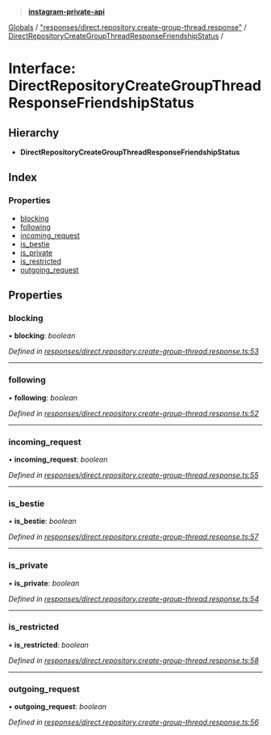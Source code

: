 > **[instagram-private-api](../README.md)**

[Globals](../globals.md) / ["responses/direct.repository.create-group-thread.response"](../modules/_responses_direct_repository_create_group_thread_response_.md) / [DirectRepositoryCreateGroupThreadResponseFriendshipStatus](_responses_direct_repository_create_group_thread_response_.directrepositorycreategroupthreadresponsefriendshipstatus.md) /

# Interface: DirectRepositoryCreateGroupThreadResponseFriendshipStatus

## Hierarchy

* **DirectRepositoryCreateGroupThreadResponseFriendshipStatus**

## Index

### Properties

* [blocking](_responses_direct_repository_create_group_thread_response_.directrepositorycreategroupthreadresponsefriendshipstatus.md#blocking)
* [following](_responses_direct_repository_create_group_thread_response_.directrepositorycreategroupthreadresponsefriendshipstatus.md#following)
* [incoming_request](_responses_direct_repository_create_group_thread_response_.directrepositorycreategroupthreadresponsefriendshipstatus.md#incoming_request)
* [is_bestie](_responses_direct_repository_create_group_thread_response_.directrepositorycreategroupthreadresponsefriendshipstatus.md#is_bestie)
* [is_private](_responses_direct_repository_create_group_thread_response_.directrepositorycreategroupthreadresponsefriendshipstatus.md#is_private)
* [is_restricted](_responses_direct_repository_create_group_thread_response_.directrepositorycreategroupthreadresponsefriendshipstatus.md#is_restricted)
* [outgoing_request](_responses_direct_repository_create_group_thread_response_.directrepositorycreategroupthreadresponsefriendshipstatus.md#outgoing_request)

## Properties

###  blocking

• **blocking**: *boolean*

*Defined in [responses/direct.repository.create-group-thread.response.ts:53](https://github.com/Nerixyz/instagram-private-api/blob/e5037ee/src/responses/direct.repository.create-group-thread.response.ts#L53)*

___

###  following

• **following**: *boolean*

*Defined in [responses/direct.repository.create-group-thread.response.ts:52](https://github.com/Nerixyz/instagram-private-api/blob/e5037ee/src/responses/direct.repository.create-group-thread.response.ts#L52)*

___

###  incoming_request

• **incoming_request**: *boolean*

*Defined in [responses/direct.repository.create-group-thread.response.ts:55](https://github.com/Nerixyz/instagram-private-api/blob/e5037ee/src/responses/direct.repository.create-group-thread.response.ts#L55)*

___

###  is_bestie

• **is_bestie**: *boolean*

*Defined in [responses/direct.repository.create-group-thread.response.ts:57](https://github.com/Nerixyz/instagram-private-api/blob/e5037ee/src/responses/direct.repository.create-group-thread.response.ts#L57)*

___

###  is_private

• **is_private**: *boolean*

*Defined in [responses/direct.repository.create-group-thread.response.ts:54](https://github.com/Nerixyz/instagram-private-api/blob/e5037ee/src/responses/direct.repository.create-group-thread.response.ts#L54)*

___

###  is_restricted

• **is_restricted**: *boolean*

*Defined in [responses/direct.repository.create-group-thread.response.ts:58](https://github.com/Nerixyz/instagram-private-api/blob/e5037ee/src/responses/direct.repository.create-group-thread.response.ts#L58)*

___

###  outgoing_request

• **outgoing_request**: *boolean*

*Defined in [responses/direct.repository.create-group-thread.response.ts:56](https://github.com/Nerixyz/instagram-private-api/blob/e5037ee/src/responses/direct.repository.create-group-thread.response.ts#L56)*